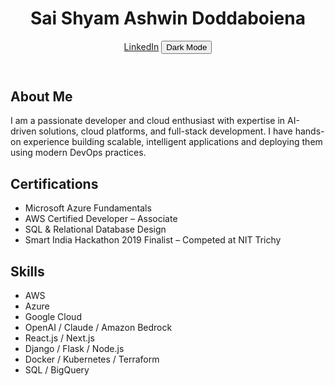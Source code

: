 <!DOCTYPE html>
<html lang="en">
<head>
  <meta charset="UTF-8">
  <meta name="viewport" content="width=device-width, initial-scale=1.0">
  <title>Sai Shyam Ashwin Doddaboiena | Portfolio</title>
  <script src="https://cdn.tailwindcss.com"></script>
  <script>
    tailwind.config = {
      darkMode: 'class',
      theme: { extend: {} },
      plugins: [],
    }
  </script>
</head>
<body class="bg-gray-50 text-gray-900 dark:bg-gray-900 dark:text-gray-100 font-sans transition-colors duration-300">

  <!-- Header -->
  <header class="bg-white dark:bg-gray-800 shadow-md sticky top-0 z-50">
    <div class="container mx-auto px-6 py-4 flex justify-between items-center">
      <h1 class="text-2xl font-bold">Sai Shyam Ashwin Doddaboiena</h1>
      <div class="flex items-center gap-4">
        <a href="https://www.linkedin.com/in/saishyamashwin/" target="_blank" class="text-blue-600 dark:text-blue-400 hover:underline">LinkedIn</a>
        <button id="dark-toggle" class="bg-gray-200 dark:bg-gray-700 text-gray-800 dark:text-gray-200 px-3 py-1 rounded-lg">Dark Mode</button>
      </div>
    </div>
  </header>

  <!-- About Me -->
  <section class="container mx-auto px-6 py-10">
    <h2 class="text-3xl font-semibold mb-4">About Me</h2>
    <p class="text-gray-700 dark:text-gray-300">
      I am a passionate developer and cloud enthusiast with expertise in AI-driven solutions, cloud platforms, and full-stack development. I have hands-on experience building scalable, intelligent applications and deploying them using modern DevOps practices.
    </p>
  </section>

  <!-- Certifications -->
  <section class="bg-white dark:bg-gray-800 py-10">
    <div class="container mx-auto px-6">
      <h2 class="text-3xl font-semibold mb-4">Certifications</h2>
      <ul class="list-disc list-inside text-gray-700 dark:text-gray-300 space-y-2">
        <li>Microsoft Azure Fundamentals</li>
        <li>AWS Certified Developer – Associate</li>
        <li>SQL & Relational Database Design</li>
        <li>Smart India Hackathon 2019 Finalist – Competed at NIT Trichy</li>
      </ul>
    </div>
  </section>

  <!-- Skills -->
  <section class="container mx-auto px-6 py-10">
    <h2 class="text-3xl font-semibold mb-4">Skills</h2>
    <ul class="flex flex-wrap gap-4">
      <li class="bg-blue-100 dark:bg-blue-800 text-blue-800 dark:text-blue-100 px-4 py-2 rounded-full">AWS</li>
      <li class="bg-blue-100 dark:bg-blue-800 text-blue-800 dark:text-blue-100 px-4 py-2 rounded-full">Azure</li>
      <li class="bg-blue-100 dark:bg-blue-800 text-blue-800 dark:text-blue-100 px-4 py-2 rounded-full">Google Cloud</li>
      <li class="bg-blue-100 dark:bg-blue-800 text-blue-800 dark:text-blue-100 px-4 py-2 rounded-full">OpenAI / Claude / Amazon Bedrock</li>
      <li class="bg-blue-100 dark:bg-blue-800 text-blue-800 dark:text-blue-100 px-4 py-2 rounded-full">React.js / Next.js</li>
      <li class="bg-blue-100 dark:bg-blue-800 text-blue-800 dark:text-blue-100 px-4 py-2 rounded-full">Django / Flask / Node.js</li>
      <li class="bg-blue-100 dark:bg-blue-800 text-blue-800 dark:text-blue-100 px-4 py-2 rounded-full">Docker / Kubernetes / Terraform</li>
      <li class="bg-blue-100 dark:bg-blue-800 text-blue-800 dark:text-blue-100 px-4 py-2 rounded-full">SQL / BigQuery</li>
    </ul>
  </section>

 
